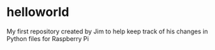 # helloworld
My first repository created by Jim to help keep track of his changes in Python files for Raspberry Pi
